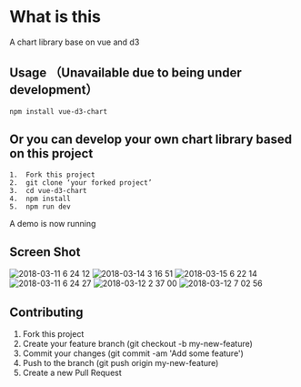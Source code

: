 # What is this
A chart library base on vue and d3
## Usage （Unavailable due to being under development）
```
npm install vue-d3-chart
```
## Or you can develop your own chart library based on this project
```
1.  Fork this project
2.  git clone ‘your forked project’
3.  cd vue-d3-chart
4.  npm install
5.  npm run dev
```
A demo is now running
## Screen Shot
![2018-03-11 6 24 12](https://user-images.githubusercontent.com/21496977/37252278-81dc109c-2559-11e8-9362-d225130d893c.png)
![2018-03-14 3 16 51](https://user-images.githubusercontent.com/21496977/37388274-cf1aa68c-279a-11e8-8636-35879c07bba6.png)
![2018-03-15 6 22 14](https://user-images.githubusercontent.com/21496977/37457812-00f78876-287e-11e8-84fd-4dcad75c963a.png)
![2018-03-11 6 24 27](https://user-images.githubusercontent.com/21496977/37252281-8270e30c-2559-11e8-9885-1962436688a9.png)
![2018-03-12 2 37 00](https://user-images.githubusercontent.com/21496977/37268873-13fa7d16-2603-11e8-9eb8-95a1b874e68b.png)
![2018-03-12 7 02 56](https://user-images.githubusercontent.com/21496977/37280189-0aa56102-2628-11e8-9977-70f6881e2d4f.png)
## Contributing
1. Fork this project
2. Create your feature branch (git checkout -b my-new-feature)
3. Commit your changes (git commit -am 'Add some feature')
4. Push to the branch (git push origin my-new-feature)
5. Create a new Pull Request